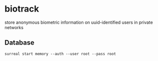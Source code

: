 # biotrack
store anonymous biometric information on uuid-identified users in private networks

## Database

```
surreal start memory --auth --user root --pass root
```